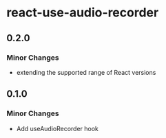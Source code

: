 # react-use-audio-recorder

## 0.2.0

### Minor Changes

- extending the supported range of React versions

## 0.1.0

### Minor Changes

- Add useAudioRecorder hook
